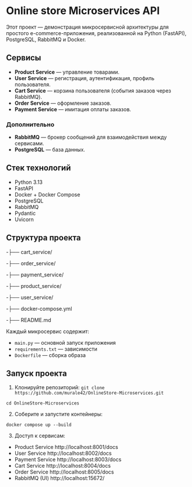 # Online store Microservices API
Этот проект — демонстрация микросервисной архитектуры для простого e-commerce-приложения, реализованной на Python (FastAPI), PostgreSQL, RabbitMQ и Docker.

## Сервисы
- **Product Service** — управление товарами.
- **User Service** — регистрация, аутентификация, профиль пользователя.
- **Cart Service** — корзина пользователя (события заказов через RabbitMQ).
- **Order Service** — оформление заказов.
- **Payment Service** — имитация оплаты заказов.
### Дополнительно
- **RabbitMQ** — брокер сообщений для взаимодействия между сервисами.
- **PostgreSQL** — база данных.

## Стек технологий
- Python 3.13
- FastAPI
- Docker + Docker Compose
- PostgreSQL
- RabbitMQ
- Pydantic
- Uvicorn

## Структура проекта

-├── cart_service/

-├── order_service/

-├── payment_service/

-├── product_service/

-├── user_service/

-├── docker-compose.yml

-├── README.md

Каждый микросервис содержит:
- `main.py` — основной запуск приложения
- `requirements.txt` — зависимости
- `Dockerfile` — сборка образа

## Запуск проекта
1. Клонируйте репозиторий:
`git clone https://github.com/murale42/OnlineStore-Microservices.git`

`cd OnlineStore-Microservices`

2. Соберите и запустите контейнеры:
   
`docker compose up --build`

3. Доступ к сервисам:
   
- Product Service	http://localhost:8001/docs
- User Service	http://localhost:8002/docs
- Payment Service	http://localhost:8003/docs
- Cart Service	http://localhost:8004/docs
- Order Service	http://localhost:8005/docs
- RabbitMQ (UI)	http://localhost:15672/
